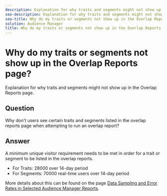 ```yaml
---
description: Explanation for why traits and segments might not show up in the Overlap Reports page.
seo-description: Explanation for why traits and segments might not show up in the Overlap Reports page.
seo-title: Why do my traits or segments not show up in the Overlap Reports page?
solution: Audience Manager
title: Why do my traits or segments not show up in the Overlap Reports page?
---
```


# Why do my traits or segments not show up in the Overlap Reports page?

Explanation for why traits and segments might not show up in the Overlap Reports page.

## Question

Why don't users see certain traits and segments listed in the overlap reports page when attempting to run an overlap report?

## Answer

A minimum unique visitor requirement needs to be met in order for a trait or segment to be listed in the overlap reports.

* For Traits: 28000 over 14-day period
* For Segments: 70000 real-time users over 14-day period

More details about this can be found on the page [Data Sampling and Error Rates in Selected Audience Manager Reports](..//reporting/report-sampling.md).
